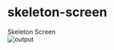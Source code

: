 # skeleton-screen

Skeleton Screen  
![output](https://user-images.githubusercontent.com/16648431/93378340-48010d00-f897-11ea-9e21-1df10cffdcad.gif)
